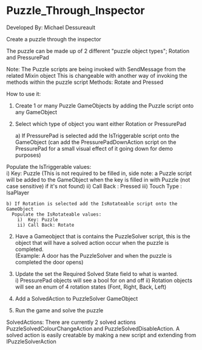 # Puzzle_Through_Inspector

Developed By: Michael Dessureault

Create a puzzle through the inspector

The puzzle can be made up of 2 different "puzzle object types"; Rotation and PressurePad

Note: The Puzzle scripts are being invoked with SendMessage from the related Mixin object
      This is changeable with another way of invoking the methods within the puzzle script
	  Methods: Rotate and Pressed

How to use it:

 1. Create 1 or many Puzzle GameObjects by adding the Puzzle script onto any GameObject
 
 2. Select which type of object you want either Rotation or PressurePad
    
    a) If PressurePad is selected add the IsTriggerable script onto the GameObject (can add the PressurePadDownAction script on the PressurePad for a small visual effect of it going down for demo purposes)

Populate the IsTriggerable values:	
	    i)   Key: Puzzle (This is not required to be filled in, side note: a Puzzle script will be added to the GameObject when the key is filled in with Puzzle (not case sensitive) if it's not found)
	    ii)  Call Back : Pressed
	    iii) Touch Type : IsaPlayer
    
    b) If Rotation is selected add the IsRotateable script onto the GameObject
	  Populate the IsRotateable values:	
	    i)  Key: Puzzle
	    ii) Call Back: Rotate

 2. Have a Gameobject that is contains the PuzzleSolver script, this is the object that will have a solved action occur when the puzzle is completed.  
    (Example: A door has the PuzzleSolver and when the puzzle is completed the door opens)

 3. Update the set the Required Solved State field to what is wanted.  
    i) PressurePad objects will see a bool for on and off
    ii) Rotation objects will see an enum of 4 rotation states (Font, Right, Back, Left)

 4. Add a SolvedAction to PuzzleSolver GameObject
 
 5. Run the game and solve the puzzle

 SolvedActions: 
  There are currently 2 solved actions PuzzleSolvedColourChangeAction and PuzzleSolvedDisableAction.
  A solved action is easily creatable by making a new script and extending from IPuzzleSolverAction
